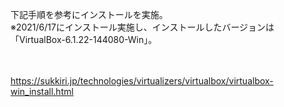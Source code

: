 下記手順を参考にインストールを実施。  
※2021/6/17にインストール実施し、インストールしたバージョンは「VirtualBox-6.1.22-144080-Win」。
<br><br><br>

https://sukkiri.jp/technologies/virtualizers/virtualbox/virtualbox-win_install.html
